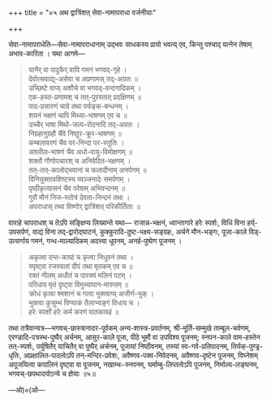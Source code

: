+++
title = "०५ अथ द्वात्रिंशत् सेवा-नामापराधा वर्जनीयाः"

+++

सेवा-नामापराधेति—सेवा-नामापराधानाम् उद्भवः साधकस्य प्रायो भवत्य् एव, किन्तु पश्चाद् यत्नेन तेषाम् अभाव-कारिता । यथा आगमे—

> यानैर् वा पादुकैर् वापि गमनं भगवद्-गृहे ।  
> देवोत्सवाद्य्-असेवा च अप्रणामस् तद्-अग्रतः ॥  
> उच्छिष्टे वाप्य् अशौचे वा भगवद्-वन्दनादिकम् ।  
> एक-हस्त-प्रणामश् च तत्-पुरस्तात् प्रदक्षिणम् ॥  
> पाद-प्रसारणं चाग्रे तथा पर्यङ्क-बन्धनम् ।  
> शयनं भक्षणं चापि मिथ्या-भाषणम् एव च ॥  
> उच्चैर् भाषा मिथो-जल्प-रोदनादि तद्-अग्रतः ।  
> निग्रहानुग्रहौ चैवे निष्ठुर-क्रूर-भाषणम् ॥  
> कम्बलावरणं चैव पर-निन्दा पर-स्तुतिः ।  
> अश्लील-भाषणं चैव अधो-वायु-विमोक्षणम् ॥  
> शक्तौ गौणोपचारश् च अनिवेदित-भक्षणम् ।  
> तत्-तत्-कालोद्भवानां च फलादीनाम् अनर्पणम् ॥  
> विनियुक्तावशिष्टस्य व्यञ्जनादेः समर्पणम् ।  
> पृष्ठीकृत्यासनं चैव परेषाम् अभिवन्दनम् ॥  
> गुरौ मौनं निज-स्तोत्रं देवता-निन्दनं तथा ।  
> अपराधास् तथा विष्णोर् द्वात्रिंशत् परिकीर्तिताः ॥

वाराहे चापराधश् च तेऽपि सङ्क्षिप्य लिख्यन्ते यथा— राजान्न-भक्षनं, ध्वान्तागारे हरेः स्पर्शः, विधिं विना हर्य्-उपसर्पणं, वाद्यं विना तद्-द्वारोद्घाटनं, कुक्कुरादि-दुष्ट-भक्ष्य-सङ्ग्रहः, अर्चने मौन-भङ्गः, पूजा-काले विड्-उत्सर्गाय गमनं, गन्ध-माल्यादिकम् अदत्त्वा धूपनम्, अनर्ह-पुष्पेण पूजनम् । 

> अकृत्वा दन्त-काष्ठं च कृत्वा निधुवनं तथा ।  
> स्पृष्ट्वा रजस्वलां दीपं तथा मृतकम् एव च ॥  
> रक्तं नीलम् अधौतं च पारक्यं मलिनं पटम् ।  
> परिधाय मृतं दृष्ट्वा विमुच्यापान-मारुतम् ॥  
> क्रोधं कृत्वा श्मशानं च गत्वा भुक्त्वाप्य् अजीर्ण-भुक् ।  
> भुक्त्वा कुसुम्भं पिण्याकं तैलाभ्यङ्गं विधाय च ।  
> हरेः स्पर्शो हरेः कर्म करणं पातकावहं ॥

तथा तत्रैवान्यत्र—भगवच्-छास्त्रानादर-पूर्वकम् अन्य-शास्त्र-प्रवर्तनम्, श्री-मूर्ति-सम्मुखे ताम्बूल-चर्वणम्, एरण्डादि-पत्रस्थ-पुष्पैर् अर्चनम्, आसुर-काले पूजा, पीठे भूमौ वा उपविश्य पूजनम्; स्नपन-काले वाम-हस्तेन तत्-स्पर्शः, पर्युषितैर् याचितैर् वा पुष्पैर् अर्चनम्, पूजायां निष्ठीवनम्, तस्यां स्व-गर्व-प्रतिपादनम्, तिर्यक्-पुण्ड्र-धृतिः, अप्रक्षालित-पादत्वेऽपि तन्-मन्दिर-प्रवेशः, अवैष्णव-पक्व-निवेदनम्, अवैष्णव-दृष्टेन पूजनम्, विघ्नेशम् अपूजयित्वा कपालिनं दृष्ट्वा वा पूजनम्, नखाम्भः-स्नपनम्, घर्माम्बु-लिप्तत्वेऽपि पूजनम्, निर्माल्य-लङ्घनम्, भगवच्-छपथादयोऽन्ये च ज्ञेयाः ॥५॥

—ओ)०(ओ—
